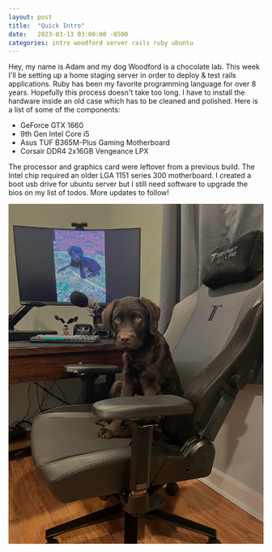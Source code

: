 ```yaml
---
layout: post
title:  "Quick Intro"
date:   2023-03-13 03:00:00 -0500
categories: intro woodford server rails ruby ubuntu
---
```


Hey, my name is Adam and my dog Woodford is a chocolate lab. 
This week I'll be setting up a home staging server in order to 
deploy & test rails applications. Ruby has been my favorite 
programming language for over 8 years. Hopefully this process 
doesn't take too long. I have to install the hardware inside an old 
case which has to be cleaned and polished. Here is a list of some 
of the components:

- GeForce GTX 1660
- 9th Gen Intel Core i5
- Asus TUF B365M-Plus Gaming Motherboard
- Corsair DDR4 2x16GB Vengeance LPX

The processor and graphics card were leftover from a previous 
build. The Intel chip required an older LGA 1151 series 300 
motherboard. I created a boot usb drive for ubuntu server but 
I still need software to upgrade the bios on my list of todos. 
More updates to follow!

![woodford1](/assets/woodford1.jpg)
